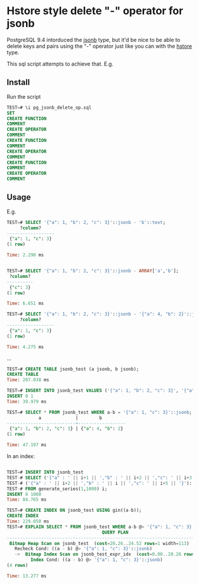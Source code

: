 Hstore style delete "-" operator for jsonb
===========================================

PostgreSQL 9.4 intorduced the [jsonb](http://www.postgresql.org/docs/9.4/static/functions-json.html#FUNCTIONS-JSON-OP-TABLE) 
type, but it'd be nice to be able to delete keys and pairs using the "-" operator 
just like you can with the [hstore](http://www.postgresql.org/docs/9.4/static/hstore.html#HSTORE-OP-TABLE) type.

This sql script attempts to achieve that. E.g.

Install
-------

Run the script

```sql
TEST=# \i pg_jsonb_delete_op.sql
SET
CREATE FUNCTION
COMMENT
CREATE OPERATOR
COMMENT
CREATE FUNCTION
COMMENT
CREATE OPERATOR
COMMENT
CREATE FUNCTION
COMMENT
CREATE OPERATOR
COMMENT
```

Usage
-----

E.g.

```sql
TEST=# SELECT '{"a": 1, "b": 2, "c": 3}'::jsonb - 'b'::text;
     ?column?     
------------------
 {"a": 1, "c": 3}
(1 row)

Time: 2.290 ms


TEST=# SELECT '{"a": 1, "b": 2, "c": 3}'::jsonb - ARRAY['a','b'];
 ?column? 
----------
 {"c": 3}
(1 row)

Time: 6.651 ms

TEST=# SELECT '{"a": 1, "b": 2, "c": 3}'::jsonb - '{"a": 4, "b": 2}'::jsonb;
     ?column?     
------------------
 {"a": 1, "c": 3}
(1 row)

Time: 4.275 ms
```

...


```sql
TEST=# CREATE TABLE jsonb_test (a jsonb, b jsonb);
CREATE TABLE
Time: 207.038 ms

TEST=# INSERT INTO jsonb_test VALUES ('{"a": 1, "b": 2, "c": 3}', '{"a": 4, "b": 2}');
INSERT 0 1
Time: 39.979 ms

TEST=# SELECT * FROM jsonb_test WHERE a-b = '{"a": 1, "c": 3}'::jsonb;
            a             |        b         
--------------------------+------------------
 {"a": 1, "b": 2, "c": 3} | {"a": 4, "b": 2}
(1 row)

Time: 47.197 ms
```

In an index:

```sql

TEST=# INSERT INTO jsonb_test
TEST-# SELECT ('{"a" : ' || i+1 || ',"b" : ' || i+2 || ',"c": ' || i+3 || '}')::jsonb,
TEST-# ('{"a" : ' || i+2 || ',"b" : ' || i || ',"c": ' || i+5 || '}')::jsonb
TEST-# FROM generate_series(1,1000) i;
INSERT 0 1000
Time: 84.765 ms

TEST=# CREATE INDEX ON jsonb_test USING gin((a-b));
CREATE INDEX
Time: 229.050 ms
TEST=# EXPLAIN SELECT * FROM jsonb_test WHERE a-b @> '{"a": 1, "c": 3}';
                                    QUERY PLAN                                     
-----------------------------------------------------------------------------------
 Bitmap Heap Scan on jsonb_test  (cost=20.26..24.52 rows=1 width=113)
   Recheck Cond: ((a - b) @> '{"a": 1, "c": 3}'::jsonb)
   ->  Bitmap Index Scan on jsonb_test_expr_idx  (cost=0.00..20.26 rows=1 width=0)
         Index Cond: ((a - b) @> '{"a": 1, "c": 3}'::jsonb)
(4 rows)

Time: 13.277 ms

```
